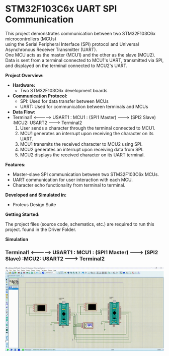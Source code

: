# STM32F103C6x UART SPI Communication
This project demonstrates communication between two STM32F103C6x microcontrollers (MCUs) <br>
 using  the Serial Peripheral Interface (SPI) protocol and Universal Asynchronous Receiver Transmitter (UART). <br> 
One MCU acts as the master (MCU1) and the other as the slave (MCU2). <br>
 Data is sent from a terminal connected to MCU1's UART, transmitted via SPI, and displayed on the terminal connected to MCU2's UART.

**Project Overview:**

* **Hardware:**
    * Two STM32F103C6x development boards
* **Communication Protocol:**
    * SPI: Used for data transfer between MCUs
    * UART: Used for communication between terminals and MCUs
* **Data Flow:**
*   Terminal1 <-----> USART1 : MCU1 : (SPI1 Master) ---> (SPI2 Slave) :MCU2: USART2 ---> Terminal2
    1. User sends a character through the terminal connected to MCU1.
    2. MCU1 generates an interrupt upon receiving the character on its UART.
    3. MCU1 transmits the received character to MCU2 using SPI.
    4. MCU2 generates an interrupt upon receiving data from SPI.
    5. MCU2 displays the received character on its UART terminal.


**Features:**

* Master-slave SPI communication between two STM32F103C6x MCUs.
* UART communication for user interaction with each MCU.
* Character echo functionality from terminal to terminal.

**Developed and Simulated in:**

* Proteus Design Suite

**Getting Started:**

The project files (source code, schematics, etc.) are required to run this project. found in the Driver Folder. 

**Simulation**


### Terminal1 <-----> USART1 : MCU1 : (SPI1 Master) ---> (SPI2 Slave) :MCU2: USART2 ---> Terminal2
![STM32F103C6x UART SPI Communication](https://github.com/ArsanyMounir/STM32F103C6x_UART_SPI_Communication/blob/main/Proteus.gif)
